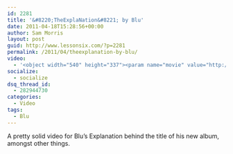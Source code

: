 ```yaml
---
id: 2281
title: '&#8220;TheExplaNation&#8221; by Blu'
date: 2011-04-18T15:28:56+00:00
author: Sam Morris
layout: post
guid: http://www.lessonsix.com/?p=2281
permalink: /2011/04/theexplanation-by-blu/
video:
  - '<object width="540" height="337"><param name="movie" value="http://www.youtube.com/v/G5MZ0mGQ3ao?fs=1&hl=en_GB"></param><param name="allowFullScreen" value="true"></param><param name="allowscriptaccess" value="always"></param><embed src="http://www.youtube.com/v/G5MZ0mGQ3ao?fs=1&hl=en_GB" type="application/x-shockwave-flash" width="540" height="337" allowscriptaccess="always" allowfullscreen="true"></embed></object>'
socialize:
  - socialize
dsq_thread_id:
  - 282944730
categories:
  - Video
tags:
  - Blu
---
```

A pretty solid video for Blu&#8217;s Explanation behind the title of his new album, amongst other things.